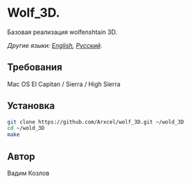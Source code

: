# Wolf_3D.
Базовая реализация wolfenshtain 3D.

*Другие языки: [English](README.md), [Русский](README-ru.md).*

## Требования

Mac OS El Capitan / Sierra / High Sierra

## Установка

```bash
git clone https://github.com/Arxcel/wolf_3D.git ~/wold_3D
cd ~/wold_3D
make
```
## Автор
Вадим Козлов

